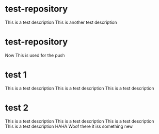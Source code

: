 # test-repository
This is a test description
This is another test description

# test-repository
Now This is used for the push

# test 1
This is a test description
This is a test description
This is a test description

# test 2
This is a test description
This is a test description
This is a test description
This is a test description
HAHA Woof there it iss
something new
